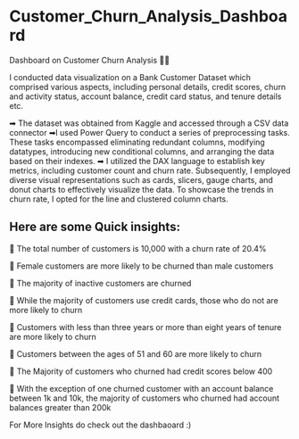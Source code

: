 # Customer_Churn_Analysis_Dashboard
Dashboard on Customer Churn Analysis 🏦👔

I conducted data visualization on a Bank Customer Dataset which comprised various aspects, including personal details, credit scores, churn and activity status, account balance, credit card status, and tenure details etc.

➡ The dataset was obtained from Kaggle and accessed through a CSV data connector ➡I used Power Query to conduct a series of preprocessing tasks. These tasks encompassed eliminating redundant columns, modifying datatypes, introducing new conditional columns, and arranging the data based on their indexes. ➡ I utilized the DAX language to establish key metrics, including customer count and churn rate. Subsequently, I employed diverse visual representations such as cards, slicers, gauge charts, and donut charts to effectively visualize the data. To showcase the trends in churn rate, I opted for the line and clustered column charts.

## Here are some Quick insights:

📌 The total number of customers is 10,000 with a churn rate of 20.4%

📌 Female customers are more likely to be churned than male customers

📌 The majority of inactive customers are churned

📌 While the majority of customers use credit cards, those who do not are more likely to churn

📌 Customers with less than three years or more than eight years of tenure are more likely to churn

📌 Customers between the ages of 51 and 60 are more likely to churn

📌 The Majority of customers who churned had credit scores below 400

📌 With the exception of one churned customer with an account balance between 1k and 10k, the majority of customers who churned had account balances greater than 200k

For More Insights do check out the dashbaoard :)

